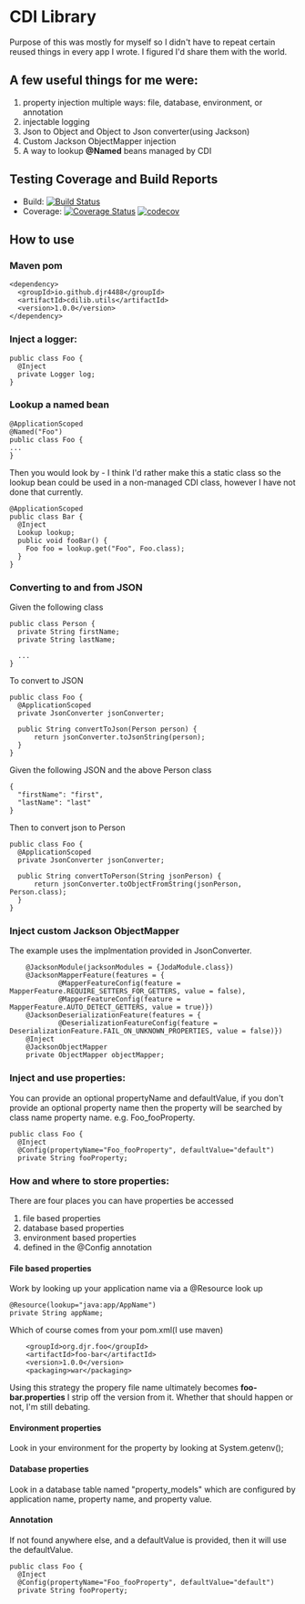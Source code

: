 # CDI Library
Purpose of this was mostly for myself so I didn't have to repeat certain reused things in every app I wrote.  I figured I'd share them with the world.

## A few useful things for me were:
1. property injection multiple ways: file, database, environment, or annotation
2. injectable logging
3. Json to Object and Object to Json converter(using Jackson)
4. Custom Jackson ObjectMapper injection
5. A way to lookup **@Named** beans managed by CDI

## Testing Coverage and Build Reports
* Build: [![Build Status](https://travis-ci.org/djr4488/cdi.svg?branch=master)](https://travis-ci.org/djr4488/cdi)
* Coverage: [![Coverage Status](https://coveralls.io/repos/djr4488/cdi/badge.svg?branch=master)](https://coveralls.io/r/djr4488/cdi?branch=master) [![codecov](https://codecov.io/gh/djr4488/cdi/branch/master/graph/badge.svg)](https://codecov.io/gh/djr4488/cdi)

## How to use
### Maven pom
```
<dependency>
  <groupId>io.github.djr4488</groupId>
  <artifactId>cdilib.utils</artifactId>
  <version>1.0.0</version>
</dependency>
```

### Inject a logger:
```
public class Foo {
  @Inject
  private Logger log;
}
```

### Lookup a named bean
```
@ApplicationScoped
@Named("Foo")
public class Foo {
...
}
```
Then you would look by -  I think I'd rather make this a static class so the lookup bean could be used in a non-managed CDI class, however I have not done that currently.
```
@ApplicationScoped
public class Bar {
  @Inject
  Lookup lookup;
  public void fooBar() {
    Foo foo = lookup.get("Foo", Foo.class);
  }
}  
```

### Converting to and from JSON
Given the following class
```
public class Person {
  private String firstName;
  private String lastName;
  
  ...
}
```
To convert to JSON
```
public class Foo {
  @ApplicationScoped
  private JsonConverter jsonConverter;
  
  public String convertToJson(Person person) {
      return jsonConverter.toJsonString(person);
  }
}
```
Given the following JSON and the above Person class
```
{
  "firstName": "first",
  "lastName": "last"
}
```
Then to convert json to Person
```
public class Foo {
  @ApplicationScoped
  private JsonConverter jsonConverter;
  
  public String convertToPerson(String jsonPerson) {
      return jsonConverter.toObjectFromString(jsonPerson, Person.class);
  }
}
```

### Inject custom Jackson ObjectMapper
The example uses the implmentation provided in JsonConverter.
```
    @JacksonModule(jacksonModules = {JodaModule.class})
    @JacksonMapperFeature(features = {
            @MapperFeatureConfig(feature = MapperFeature.REQUIRE_SETTERS_FOR_GETTERS, value = false),
            @MapperFeatureConfig(feature = MapperFeature.AUTO_DETECT_GETTERS, value = true)})
    @JacksonDeserializationFeature(features = {
            @DeserializationFeatureConfig(feature = DeserializationFeature.FAIL_ON_UNKNOWN_PROPERTIES, value = false)})
    @Inject
    @JacksonObjectMapper
    private ObjectMapper objectMapper;
```

### Inject and use properties:
You can provide an optional propertyName and defaultValue, if you don't provide an optional property name then the property will be searched by class name property name.  e.g. Foo_fooProperty.
```
public class Foo {
  @Inject
  @Config(propertyName="Foo_fooProperty", defaultValue="default")
  private String fooProperty;
```

### How and where to store properties:
There are four places you can have properties be accessed
1. file based properties
2. database based properties
3. environment based properties
4. defined in the @Config annotation

#### File based properties
Work by looking up your application name via a @Resource look up
```
@Resource(lookup="java:app/AppName")
private String appName;
```
Which of course comes from your pom.xml(I use maven) 
```
    <groupId>org.djr.foo</groupId>
    <artifactId>foo-bar</artifactId>
    <version>1.0.0</version>
    <packaging>war</packaging>
```
Using this strategy the propery file name ultimately becomes **foo-bar.properties** I strip off the version from it.  Whether that should happen or not, I'm still debating.

#### Environment properties
Look in your environment for the property by looking at System.getenv();

#### Database properties
Look in a database table named "property_models" which are configured by application name, property name, and property value.

#### Annotation
If not found anywhere else, and a defaultValue is provided, then it will use the defaultValue.
```
public class Foo {
  @Inject
  @Config(propertyName="Foo_fooProperty", defaultValue="default")
  private String fooProperty;
```
